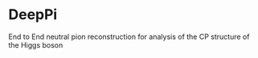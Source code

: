# DeepPi
End to End neutral pion reconstruction for analysis of the CP structure of the Higgs boson
